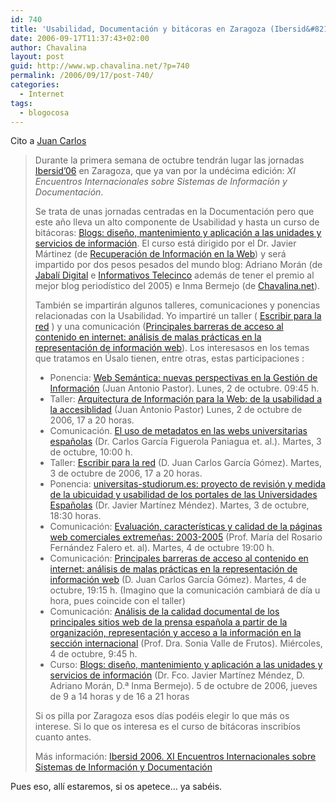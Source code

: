 ```yaml
---
id: 740
title: 'Usabilidad, Documentación y bitácoras en Zaragoza (Ibersid&#8217;06)'
date: 2006-09-17T11:37:43+02:00
author: Chavalina
layout: post
guid: http://www.wp.chavalina.net/?p=740
permalink: /2006/09/17/post-740/
categories:
  - Internet
tags:
  - blogocosa
---
```

Cito a <a href="http://usalo.es/165/usabilidad-documentacion-y-bitacoras-en-zaragoza-ibersid06/" target="_blank">Juan Carlos</a>

> Durante la primera semana de octubre tendrán lugar las jornadas [Ibersid&#8217;06](http://ibersid.net/) en Zaragoza, que ya van por la undécima edición: _XI Encuentros Internacionales sobre Sistemas de Información y Documentación_.
> 
> Se trata de unas jornadas centradas en la Documentación pero que este año lleva un alto componente de Usabilidad y hasta un curso de bitácoras: [Blogs: diseño, mantenimiento y aplicación a las unidades y servicios de información](http://cicic.unizar.es/ibersid2006/Resumenes/Blogs.htm). El curso está dirigido por el Dr. Javier Mártinez (de [Recuperación de Información en la Web](http://irsweb.blogspot.com/)) y será impartido por dos pesos pesados del mundo blog: Adriano Morán (de [Jabalí Digital](http://www.diariodeunjabali.com/) e [Informativos Telecinco](http://www.informativos.telecinco.es/) además de tener el premio al mejor blog periodístico del 2005) e Inma Bermejo (de [Chavalina.net](http://www.chavalina.net/)).
> 
> También se impartirán algunos talleres, comunicaciones y ponencias relacionadas con la Usabilidad. Yo impartiré un taller ( [Escribir para la red](http://cicic.unizar.es/ibersid2006/Resumenes/Escribirparalared.htm) ) y una comunicación ([Principales barreras de acceso al contenido en internet: análisis de malas prácticas en la representación de información web](http://cicic.unizar.es/ibersid2006/Resumenes/Principalesbarrerasdeacc.htm)). Los interesasos en los temas que tratamos en Úsalo tienen, entre otras, estas participaciones :
> 
>   * Ponencia: [Web Semántica: nuevas perspectivas en la Gestión de Información](http://cicic.unizar.es/ibersid2006/Resumenes/WebSemanticanuevaspersp.htm) (Juan Antonio Pastor). Lunes, 2 de octubre. 09:45 h.
>   * Taller: [Arquitectura de Información para la Web: de la usabilidad a la accesiblidad](http://cicic.unizar.es/ibersid2006/Resumenes/ArquitecturadeInformacion.htm) (Juan Antonio Pastor) Lunes, 2 de octubre de 2006, 17 a 20 horas.
>   * Comunicación. [El uso de metadatos en las webs universitarias españolas](http://cicic.unizar.es/ibersid2006/Resumenes/Elusodemetadatos.htm) (Dr. Carlos García Figuerola Paniagua et. al.). Martes, 3 de octubre, 10:00 h.
>   * Taller: [Escribir para la red](http://cicic.unizar.es/ibersid2006/Resumenes/Escribirparalared.htm) (D. Juan Carlos García Gómez). Martes, 3 de octubre de 2006, 17 a 20 horas.
>   * Ponencia: [universitas-studiorum.es: proyecto de revisión y medida de la ubicuidad y usabilidad de los portales de las Universidades Españolas](http://cicic.unizar.es/ibersid2006/Resumenes/universitas-studiorum.esp.htm) (Dr. Javier Martínez Méndez). Martes, 3 de octubre, 18:30 horas.
>   * Comunicación: [Evaluación, características y calidad de la páginas web comerciales extremeñas: 2003-2005](http://cicic.unizar.es/ibersid2006/Resumenes/Evaluacioncaracteristicas.htm) (Prof. María del Rosario Fernández Falero et. al). Martes, 4 de octubre 19:00 h.
>   * Comunicación: [Principales barreras de acceso al contenido en internet: análisis de malas prácticas en la representación de información web](http://cicic.unizar.es/ibersid2006/Resumenes/Principalesbarrerasdeacc.htm) (D. Juan Carlos García Gómez). Martes, 4 de octubre, 19:15 h. (Imagino que la comunicación cambiará de día u hora, pues coincide con el taller)
>   * Comunicación: [Análisis de la calidad documental de los principales sitios web de la prensa española a partir de la organización, representación y acceso a la información en la sección internacional](http://cicic.unizar.es/ibersid2006/Resumenes/Analisisdelacalidad.htm) (Prof. Dra. Sonia Valle de Frutos). Miércoles, 4 de octubre, 9:45 h.
>   * Curso: [Blogs: diseño, mantenimiento y aplicación a las unidades y servicios de información](http://cicic.unizar.es/ibersid2006/Resumenes/Blogs.htm) (Dr. Fco. Javier Martínez Méndez, D. Adriano Morán, D.ª Inma Bermejo). 5 de octubre de 2006, jueves de 9 a 14 horas y de 16 a 21 horas
> 
> Si os pilla por Zaragoza esos días podéis elegir lo que más os interese. Si lo que os interesa es el curso de bitácoras inscribíos cuanto antes.
> 
> Más información: [Ibersid 2006. XI Encuentros Internacionales sobre Sistemas de Información y Documentación](http://ibersid.net/)

Pues eso, allí estaremos, si os apetece… ya sabéis.